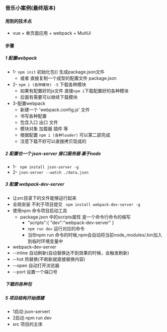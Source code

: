 ### 音乐小案例(最终版本)

#### 用到的技术点

* vue + 单页面应用 + webpack + MuitUi

#### 步骤

##### 1 配置webpack
* 1- `npm init` 初始化包()  生成package.json文件
  * 或者  直接复制一个成型的配置文件 package.json
* 2- `npm i (各种模块) -S` 下载各种模块
  * 如果有配置好的js文件 直接`npm i`下载配置好的各种模块
  * 后面有需要可以继续下载模块
* 3-配置webpack
  *  新建一个 'webpack.config.js' 文件
  *  书写各种配置 
    *  包含入口 出口 文件
    *  模块对象 加载器 插件 等
  * 根据配置 `npm i (各种loader)` 可以第二部完成
  * 注意下载不好可以直接拷贝现成的

##### 2 配置也一个 json-server 接口服务器 基于node
* 1- ` npm install json-server -g`
* 2- `json-server --watch ./data.json`

##### 3 配置 webpack-dev-server 

* 让src目录下的文件能够运行起来
* 全局安装 不利于项目提交 ` npm install webpack-dev-server -g` 
* 使用npm 命令项目启动工具
  * package.json 中的scripts属性 是一个命令行命令的缩写
    - "scripts":{  "dev":"webpack-dev-server"   }
    - `npm run dev` 运行对应的命令
    - 当你npm run 命令的时候,npm会自动将当前node_modules/.bin加入到临时环境变量中
* webpack-dev-server
* --inline 自动刷新(自动替换达不到效果的时候，会触发刷新)
* --hot 热替换(不刷新就直接替换内容)
* --open 自动打开浏览器
* --port 设置一个端口号

##### 下载的各种包

##### 5 项目结构开始搭建

* 1启动 json-servert
* 2启动 npm run dev
* src 项目的主体